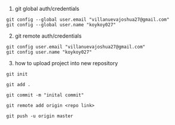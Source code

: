 1. git global auth/credentials
```
git config --global user.email "villanuevajoshua27@gmail.com"
git config --global user.name "koykoy027"
```

2. git remote auth/credentials
```
git config user.email "villanuevajoshua27@gmail.com"
git config user.name "koykoy027"
```

3. how to upload project into new repository
```
git init
```
```
git add .
```
```
git commit -m "inital commit"
```
```
git remote add origin <repo link>
```
```
git push -u origin master
```

